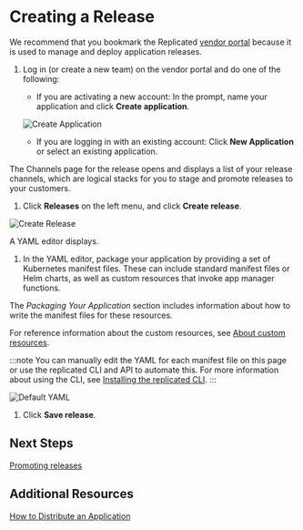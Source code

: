 # Creating a Release

We recommend that you bookmark the Replicated [vendor portal](https://vendor.replicated.com) because it is used to manage and deploy application releases.

1. Log in (or create a new team) on the vendor portal and do one of the following:

    - If you are activating a new account: In the prompt, name your application and click **Create application**.

    ![Create Application](/images/guides/kots/create-application.png)

    - If you are logging in with an existing account: Click **New Application** or select an existing application.

  The Channels page for the release opens and displays a list of your release channels, which are logical stacks for you to stage and promote releases to your customers.

1. Click **Releases** on the left menu, and click **Create release**.

  ![Create Release](/images/guides/kots/create-release.png)

  A YAML editor displays.

1. In the YAML editor, package your application by providing a set of Kubernetes manifest files. These can include standard manifest files or Helm charts, as well as custom resources that invoke app manager functions.

  The _Packaging Your Application_ section includes information about how to write the manifest files for these resources.

  For reference information about the custom resources, see [About custom resources](../reference/custom-resource-about).

  :::note
  You can manually edit the YAML for each manifest file on this page or use the replicated CLI and API to automate this. For more information about using the CLI, see [Installing the replicated CLI](../reference/replicated-cli-installing).
  :::

  ![Default YAML](/images/guides/kots/default-yaml.png)

1. Click **Save release**.

## Next Steps

[Promoting releases](releases-promoting)

## Additional Resources

[How to Distribute an Application](distributing-workflow)
